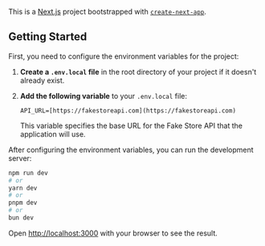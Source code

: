 This is a [Next.js](https://nextjs.org) project bootstrapped with [`create-next-app`](https://nextjs.org/docs/app/api-reference/cli/create-next-app).

## Getting Started

First, you need to configure the environment variables for the project:

1.  **Create a `.env.local` file** in the root directory of your project if it doesn't already exist.
2.  **Add the following variable** to your `.env.local` file:

    ```
    API_URL=[https://fakestoreapi.com](https://fakestoreapi.com)
    ```

    This variable specifies the base URL for the Fake Store API that the application will use.

After configuring the environment variables, you can run the development server:

```bash
npm run dev
# or
yarn dev
# or
pnpm dev
# or
bun dev
```

Open [http://localhost:3000](http://localhost:3000) with your browser to see the result.
